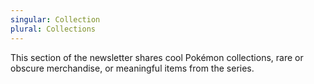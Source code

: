 ```yaml
---
singular: Collection
plural: Collections
---
```

This section of the newsletter shares cool Pokémon collections, rare or obscure merchandise, or meaningful items from the series.
